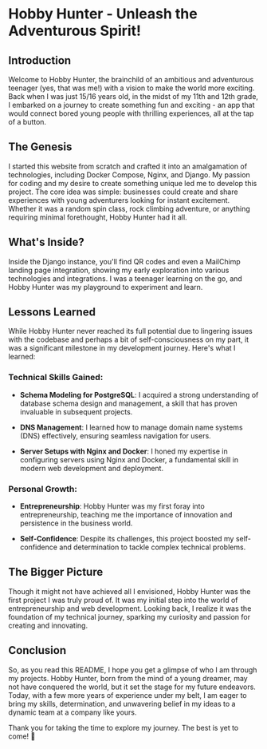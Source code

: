 # Hobby Hunter - Unleash the Adventurous Spirit!

## Introduction

Welcome to Hobby Hunter, the brainchild of an ambitious and adventurous teenager (yes, that was me!) with a vision to make the world more exciting. Back when I was just 15/16 years old, in the midst of my 11th and 12th grade, I embarked on a journey to create something fun and exciting - an app that would connect bored young people with thrilling experiences, all at the tap of a button.

## The Genesis

I started this website from scratch and crafted it into an amalgamation of technologies, including Docker Compose, Nginx, and Django. My passion for coding and my desire to create something unique led me to develop this project. The core idea was simple: businesses could create and share experiences with young adventurers looking for instant excitement. Whether it was a random spin class, rock climbing adventure, or anything requiring minimal forethought, Hobby Hunter had it all.

## What's Inside?

Inside the Django instance, you'll find QR codes and even a MailChimp landing page integration, showing my early exploration into various technologies and integrations. I was a teenager learning on the go, and Hobby Hunter was my playground to experiment and learn.

## Lessons Learned

While Hobby Hunter never reached its full potential due to lingering issues with the codebase and perhaps a bit of self-consciousness on my part, it was a significant milestone in my development journey. Here's what I learned:

### Technical Skills Gained:
- **Schema Modeling for PostgreSQL**: I acquired a strong understanding of database schema design and management, a skill that has proven invaluable in subsequent projects.

- **DNS Management**: I learned how to manage domain name systems (DNS) effectively, ensuring seamless navigation for users.

- **Server Setups with Nginx and Docker**: I honed my expertise in configuring servers using Nginx and Docker, a fundamental skill in modern web development and deployment.

### Personal Growth:
- **Entrepreneurship**: Hobby Hunter was my first foray into entrepreneurship, teaching me the importance of innovation and persistence in the business world.

- **Self-Confidence**: Despite its challenges, this project boosted my self-confidence and determination to tackle complex technical problems.

## The Bigger Picture

Though it might not have achieved all I envisioned, Hobby Hunter was the first project I was truly proud of. It was my initial step into the world of entrepreneurship and web development. Looking back, I realize it was the foundation of my technical journey, sparking my curiosity and passion for creating and innovating.

## Conclusion

So, as you read this README, I hope you get a glimpse of who I am through my projects. Hobby Hunter, born from the mind of a young dreamer, may not have conquered the world, but it set the stage for my future endeavors. Today, with a few more years of experience under my belt, I am eager to bring my skills, determination, and unwavering belief in my ideas to a dynamic team at a company like yours.

Thank you for taking the time to explore my journey. The best is yet to come! 🌟
